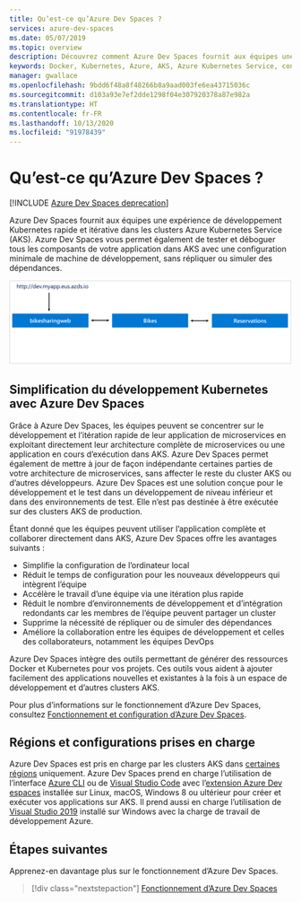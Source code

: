 ```yaml
---
title: Qu’est-ce qu’Azure Dev Spaces ?
services: azure-dev-spaces
ms.date: 05/07/2019
ms.topic: overview
description: Découvrez comment Azure Dev Spaces fournit aux équipes une expérience de développement Kubernetes rapide et itérative dans les clusters Azure Kubernetes Service
keywords: Docker, Kubernetes, Azure, AKS, Azure Kubernetes Service, conteneurs, kubectl, k8s
manager: gwallace
ms.openlocfilehash: 9bdd6f48a8f48266b8a9aad003fe6ea43715036c
ms.sourcegitcommit: d103a93e7ef2dde1298f04e307920378a87e982a
ms.translationtype: HT
ms.contentlocale: fr-FR
ms.lasthandoff: 10/13/2020
ms.locfileid: "91978439"
---
```

# <a name="what-is-azure-dev-spaces"></a>Qu’est-ce qu’Azure Dev Spaces ?

[!INCLUDE [Azure Dev Spaces deprecation](../../includes/dev-spaces-deprecation.md)]

Azure Dev Spaces fournit aux équipes une expérience de développement Kubernetes rapide et itérative dans les clusters Azure Kubernetes Service (AKS). Azure Dev Spaces vous permet également de tester et déboguer tous les composants de votre application dans AKS avec une configuration minimale de machine de développement, sans répliquer ou simuler des dépendances.

![Le diagramme montre deux versions d’une application développée indépendamment. Elles sont ensuite combinées en une seule version dans un environnement de développement Azure Dev Spaces.](media/azure-dev-spaces/collaborate-graphic.gif)

## <a name="how-azure-dev-spaces-simplifies-kubernetes-development"></a>Simplification du développement Kubernetes avec Azure Dev Spaces

Grâce à Azure Dev Spaces, les équipes peuvent se concentrer sur le développement et l’itération rapide de leur application de microservices en exploitant directement leur architecture complète de microservices ou une application en cours d’exécution dans AKS. Azure Dev Spaces permet également de mettre à jour de façon indépendante certaines parties de votre architecture de microservices, sans affecter le reste du cluster AKS ou d’autres développeurs. Azure Dev Spaces est une solution conçue pour le développement et le test dans un développement de niveau inférieur et dans des environnements de test. Elle n’est pas destinée à être exécutée sur des clusters AKS de production.

Étant donné que les équipes peuvent utiliser l’application complète et collaborer directement dans AKS, Azure Dev Spaces offre les avantages suivants :

* Simplifie la configuration de l’ordinateur local
* Réduit le temps de configuration pour les nouveaux développeurs qui intègrent l’équipe
* Accélère le travail d’une équipe via une itération plus rapide
* Réduit le nombre d’environnements de développement et d’intégration redondants car les membres de l’équipe peuvent partager un cluster
* Supprime la nécessité de répliquer ou de simuler des dépendances
* Améliore la collaboration entre les équipes de développement et celles des collaborateurs, notamment les équipes DevOps

Azure Dev Spaces intègre des outils permettant de générer des ressources Docker et Kubernetes pour vos projets. Ces outils vous aident à ajouter facilement des applications nouvelles et existantes à la fois à un espace de développement et d’autres clusters AKS.

Pour plus d’informations sur le fonctionnement d’Azure Dev Spaces, consultez [Fonctionnement et configuration d’Azure Dev Spaces][how-dev-spaces-works].

## <a name="supported-regions-and-configurations"></a>Régions et configurations prises en charge

Azure Dev Spaces est pris en charge par les clusters AKS dans [certaines régions][supported-regions] uniquement. Azure Dev Spaces prend en charge l’utilisation de l’interface [Azure CLI](/cli/azure/install-azure-cli?view=azure-cli-latest) ou de [Visual Studio Code](https://code.visualstudio.com/download) avec l’[extension Azure Dev espaces](https://marketplace.visualstudio.com/items?itemName=azuredevspaces.azds) installée sur Linux, macOS, Windows 8 ou ultérieur pour créer et exécuter vos applications sur AKS. Il prend aussi en charge l’utilisation de [Visual Studio 2019](https://aka.ms/vsdownload?utm_source=mscom&utm_campaign=msdocs) installé sur Windows avec la charge de travail de développement Azure.

## <a name="next-steps"></a>Étapes suivantes

Apprenez-en davantage plus sur le fonctionnement d’Azure Dev Spaces.

> [!div class="nextstepaction"]
> [Fonctionnement d’Azure Dev Spaces](how-dev-spaces-works.md)

[how-dev-spaces-works]: how-dev-spaces-works.md
[supported-regions]: https://azure.microsoft.com/global-infrastructure/services/?products=kubernetes-service
